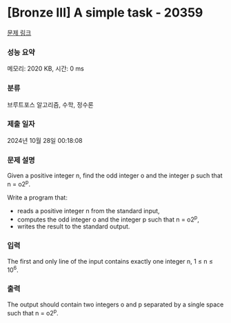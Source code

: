 # [Bronze III] A simple task - 20359 

[문제 링크](https://www.acmicpc.net/problem/20359) 

### 성능 요약

메모리: 2020 KB, 시간: 0 ms

### 분류

브루트포스 알고리즘, 수학, 정수론

### 제출 일자

2024년 10월 28일 00:18:08

### 문제 설명

<p>Given a positive integer n, find the odd integer o and the integer p such that n = o2<sup>p</sup>.</p>

<p>Write a program that:</p>

<ul>
	<li>reads a positive integer n from the standard input,</li>
	<li>computes the odd integer o and the integer p such that n = o2<sup>p</sup>,</li>
	<li>writes the result to the standard output.</li>
</ul>

### 입력 

 <p>The first and only line of the input contains exactly one integer n, 1 ≤ n ≤ 10<sup>6</sup>.</p>

### 출력 

 <p>The output should contain two integers o and p separated by a single space such that n = o2<sup>p</sup>.</p>

